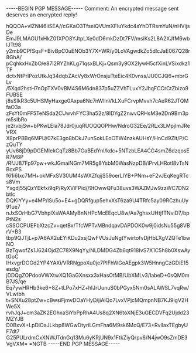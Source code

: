 -----BEGIN PGP MESSAGE-----
Comment: An encrypted message sent deserves an encrypted reply!

hQQOA+vIZNi46iiSEA//cGKaO3TfseiQVUmXFluYkdc4sYhDTRsmYuN/nHVijsDe
EmJ9LMAGU1xHkZ01XPO8YJtpLXe0dD6mkDzDt7FV/msiKs2L8A2XJfM6wblJTt98
y2mb9CPfSqsF+BivBpC0uENOb3Y7X+WR/y0LoVAgwdkZo5dlcJaE067Q28r8GhA/
pCqhkxHxZbO/e87l2RYZhKLg71qsxBLKj+Qsm3y9OX2IywH5cfXinLVSixdkz1TF
dctxNtPrlPozUtkJq34dqbZAcVy8xWrOnsjuTteEic4K0vnss/JU0CJQ6+mbrGLv
/5Xqd2hstH7nOpTXV0vBM4S6M6dn837p5uZZVhTLuxY2JhqFCCrCtZbizo9FUBSE
j8sSIkR3c5UHSMyHaxge0Axpa6Nc7nWlInVkLXuFCrvpMvvh7cAeR62JTQMfaO3a
zFsYt0mFF5TeNSda2CUwvhFYC3ha52z/8IDYgZ2nwvQRHsM3e2Dn9Bm3pm5sIbRo
je2rvbjSw+bPKwLEla78Jdr0juqRUOQQOPHw/NdroG32Ee/2RLx3LMpjImJReVRX
X8prPBBq6MPU/07kE3go8bDkJ7unSokLEoOTW4nzkAUHsY/HnCd9ZIt/P/CzQuTY
yUv68jD9pDGEMlekCqTz8Bb7GaBEdYnl/kdc+5NTzbLEA4CG4smZ6dzqosER7M8P
/RfJJ87Fp97pw+wkJGmaiNGm7MR5g8YsbM0WasNzpDB/iPrvLHRotI8vTsNBcxPS
f61i6Ixc7MH+okMFxSV30UM4sWXZfqijS59oerLlYB+PNm+eF2vJEqKegRTcs8Vm
Yxgdj55jQzYEkfxi9qP/RyXViFPid//9tOwwQFu38uvs3WAZMJw9zzWC7DN2btlc
DQKiYYy+e4MP/lSu5o+E4+gDQRfgup5ehxXsT6za9U4TRfc5ay09RCzhuUy91ue7
nJxSOrHbG7VbhplXsWAAMyBnNHPcMcEEqcU8w/Aa7ghsxUHtjfTNviD7/bpPtN2s
cSSOCPUEFbXtzcZv+qetBx/TfcWPTvMBndqavDAPDOK0w9j0idsNu55g8VBrV+B3
tbp9QJTjL+p7A6AX2uEYiKDu2xsjQwFVUsJuNgtYwirtofvDjHbLXgVZQTe1bwNO
BzTgwofZs1J624OjdZC78X9NqYy/NLDMDG4Zb6qt918IvS7X1C5h8b0XswAytGoC
lHxvgrDOOd2YP4YAXi/VRRNgpoXu0je7PlFhWGoAEgpk3W5HnngCzGDiE15esdg/
jDDQgZOPdooVWXtwXQ1GaGXnsxx3xHasOtMB/UbXMLv3/IabeD+0sQM0mB7JS/qe
Eq7ywHRHb3ke6+8Z+tLPo7xHZ+hIJrUunuS0bPGyx5Nm0sALAWSL7vqRw/VLwtbh
t+SNXu28ptZw+cBwsiFjmvDOaYHyD/jiAlQo7LvxVPjcMQmpnNB7KJ9igV2HWe5X
rvhJqJ+cm3aZK2EGhxaSiYbPpRhA4Us8q2XN6toXNjE3uGECDVFq2Ujdd23MZYJB
D0BxvX+LpDiOaJLkbp8WGwDtyriLGmFha6M9sk6McQ/E73+RvlIaxTEgbyUF7dt7
G25PULrdmCxXNWJTdnGq13Mu6yKRjUN9x1FtkZiyQrpv6/N4jwO9sZmDE3VgVXM=
=NGTB
-----END PGP MESSAGE-----
